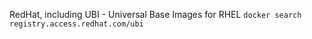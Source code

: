 
RedHat, including UBI - Universal Base Images for RHEL
`docker search registry.access.redhat.com/ubi`


